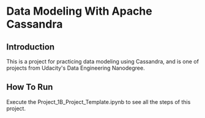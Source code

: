 # Data Modeling With Apache Cassandra

## Introduction

This is a project for practicing data modeling using Cassandra, and is one of projects from Udacity's Data Engineering Nanodegree.

## How To Run

Execute the Project_1B_Project_Template.ipynb to see all the steps of this project.
